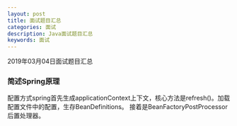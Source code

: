 ```yaml
---
layout: post
title: 面试题目汇总
categories: 面试
description: Java面试题目汇总
keywords: 面试
---
```


2019年03月04日面试题目汇总

### 简述Spring原理
   配置方式spring首先生成applicationContext上下文，核心方法是refresh()。加载配置文件中的配置，生存BeanDefinitions。
接着是BeanFactoryPostProcessor后置处理器。